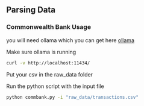 ## Parsing Data
### Commonwealth Bank Usage
you will need ollama which you can get here [ollama](https://github.com/ollama/ollama)

Make sure ollama is running
```bash
curl -v http://localhost:11434/
```

Put your csv in the raw_data folder

Run the python script with the input file
```bash
python commbank.py -i "raw_data/transactions.csv"
```


